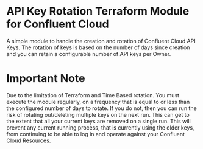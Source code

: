 # API Key Rotation Terraform Module for Confluent Cloud

A simple module to handle the creation and rotation of Confluent Cloud API Keys.
The rotation of keys is based on the number of days since creation and you can retain a configurable number of API keys per Owner.

# Important Note

Due to the limitation of Terraform and Time Based rotation.
You must execute the module regularly, on a frequency that is equal to or less than the configured number of days to rotate.
If you do not, then you can run the risk of rotating out/deleting multiple keys on the next run.
This can get to the extent that all your current keys are removed on a single run. 
This will prevent any current running process, that is currently using the older keys, from continuing to be able to log in and operate against your Confluent Cloud Resources.
